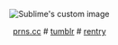 
<p align="center">
  <img src="https://i.postimg.cc/BbfXTfDv/amq03s-ezgif-com-resize.gif" alt="Sublime's custom image"/>
</p>
<p align="center">
<a href="https://pronouns.cc/@s4wyer">prns.cc</a> # <a href="https://www.tumblr.com/s4w-yer?source=share">tumblr</a> # <a href="https://rentry.co/pearly-whites"> rentry</a>
</p>

